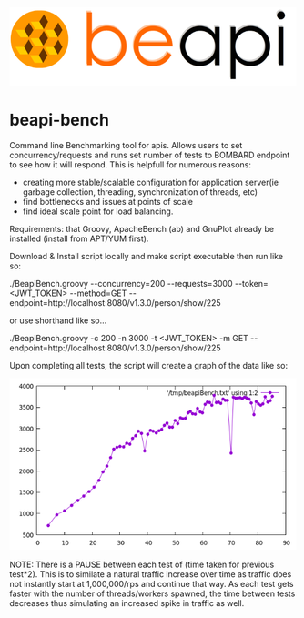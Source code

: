 ![alt text](https://github.com/orubel/logos/blob/master/beapi_logo_large.png)

# beapi-bench

Command line Benchmarking tool for apis. Allows users to set concurrency/requests and runs set number of tests to BOMBARD endpoint to see how it will respond. This is helpfull for numerous reasons:

- creating more stable/scalable configuration for application server(ie garbage collection, threading, synchronization of threads, etc)
- find bottlenecks and issues at points of scale
- find ideal scale point for load balancing.

Requirements: that Groovy, ApacheBench (ab) and GnuPlot already be installed (install from APT/YUM first).

Download & Install script locally and make script executable then run like so:

./BeapiBench.groovy --concurrency=200 --requests=3000 --token=<JWT_TOKEN> --method=GET --endpoint=http://localhost:8080/v1.3.0/person/show/225

or use shorthand like so...

./BeapiBench.groovy -c 200 -n 3000 -t <JWT_TOKEN> -m GET --endpoint=http://localhost:8080/v1.3.0/person/show/225

Upon completing all tests, the script will create a graph of the data like so:

![alt text](https://github.com/orubel/logos/blob/master/beapibench.png)

NOTE: There is a PAUSE between each test of (time taken for previous test*2). This is to similate a natural traffic increase over time as traffic does not instantly start at 1,000,000/rps and continue that way. As each test gets faster with the number of threads/workers spawned, the time between tests decreases thus simulating an increased spike in traffic as well.

